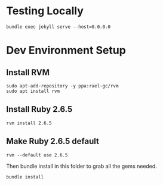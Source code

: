 # Testing Locally
    bundle exec jekyll serve --host=0.0.0.0

# Dev Environment Setup

## Install RVM
    sudo apt-add-repository -y ppa:rael-gc/rvm
    sudo apt install rvm

## Install Ruby 2.6.5
    rvm install 2.6.5

## Make Ruby 2.6.5 default
    rvm --default use 2.6.5

Then bundle install in this folder to grab all the gems needed.

    bundle install
